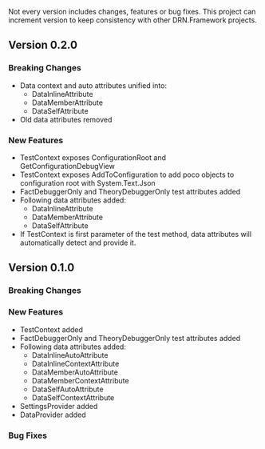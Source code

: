 Not every version includes changes, features or bug fixes. This project can increment version to keep consistency with other DRN.Framework projects.

## Version 0.2.0

### Breaking Changes

* Data context and auto attributes unified into:
  * DataInlineAttribute
  * DataMemberAttribute
  * DataSelfAttribute
* Old data attributes removed

### New Features

* TestContext exposes ConfigurationRoot and GetConfigurationDebugView
* TestContext exposes AddToConfiguration to add poco objects to configuration root with System.Text.Json
* FactDebuggerOnly and TheoryDebuggerOnly test attributes added
* Following data attributes added:
  * DataInlineAttribute
  * DataMemberAttribute
  * DataSelfAttribute
* If TestContext is first parameter of the test method, data attributes will automatically detect and provide it.

## Version 0.1.0

### Breaking Changes

### New Features

* TestContext added
* FactDebuggerOnly and TheoryDebuggerOnly test attributes added
* Following data attributes added:
  * DataInlineAutoAttribute
  * DataInlineContextAttribute
  * DataMemberAutoAttribute
  * DataMemberContextAttribute
  * DataSelfAutoAttribute
  * DataSelfContextAttribute
* SettingsProvider added
* DataProvider added

### Bug Fixes